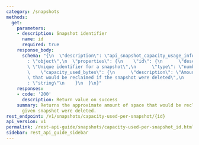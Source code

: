```yaml
---
category: /snapshots
methods:
  get:
    parameters:
    - description: Snapshot identifier
      name: id
      required: true
    response_body:
      schema: "{\n  \"description\": \"api_snapshot_capacity_usage_info\",\n  \"type\"\
        : \"object\",\n  \"properties\": {\n    \"id\": {\n      \"description\":\
        \ \"Unique identifier for a snapshot\",\n      \"type\": \"number\"\n    },\n\
        \    \"capacity_used_bytes\": {\n      \"description\": \"Amount of space\
        \ that would be reclaimed if the snapshot were deleted\",\n      \"type\"\
        : \"string\"\n    }\n  }\n}"
    responses:
    - code: '200'
      description: Return value on success
    summary: Returns the approximate amount of space that would be reclaimed if the
      given snapshot were deleted.
rest_endpoint: /v1/snapshots/capacity-used-per-snapshot/{id}
api_version: v1
permalink: /rest-api-guide/snapshots/capacity-used-per-snapshot_id.html
sidebar: rest_api_guide_sidebar
---
```

